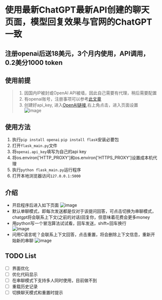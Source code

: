 # 使用最新ChatGPT最新API创建的聊天页面，模型回复效果与官网的ChatGPT一致
## 注册openai后送18美元，3个月内使用，API调用，0.2美分1000 token

## 使用前提
> 1. 因国内IP被封或OpenAI API被墙，因此自己需要有代理，稍后需要配置  
> 2. 有openai账号，注册事项可以参考[此文章](https://juejin.cn/post/7173447848292253704)   
> 3. 创建好api_key, 进入[OpenAI链接](https://platform.openai.com/),右上角点击，进入页面设置  
![image](https://user-images.githubusercontent.com/38237931/222461544-260ef350-2d05-486d-bf36-d078873b0f7a.png)


## 使用方法
1. 执行`pip install openai` `pip install flask`安装必要包
2. 打开`flask_main.py`文件
3. 将`openai.api_key`填写为自己的api key
4. 将os.environ['HTTP_PROXY']和os.environ['HTTPS_PROXY']设置成本机代理
5. 执行`python flask_main.py`运行程序
6. 打开本地浏览器访问`127.0.0.1:5000`


## 介绍
- 开启程序后进入如下页面
![image](https://user-images.githubusercontent.com/38237931/222455785-96e6f077-5ee3-4a3b-b055-1f1c59c1d6df.png)  
- 默认单聊模式，即每次发送都是仅对于该提问回答，可点击切换为串聊模式，chatgpt将会联系上下文(之前的对话)回复你，但意味着花费会更多money  
- 用python写一个冒泡算法试试看，回车发送，shift+回车换行  
![image](https://user-images.githubusercontent.com/38237931/222457039-71097e87-3647-47f1-99fc-7e3f5bcc694c.png)  
- 问用C语言呢？会联系上下文回答，点击重置，将会删除上下文信息，重新开始新的串聊
![image](https://user-images.githubusercontent.com/38237931/222457182-4063b4eb-2544-4e48-a264-30332b537e5c.png)  

## TODO List
- [ ] 界面优化
- [ ] 优化代码显示
- [ ] 在串聊模式下支持多人同时使用，目前做不到
- [ ] 重载历史记录
- [ ] 切换聊天模式和重置时提示
